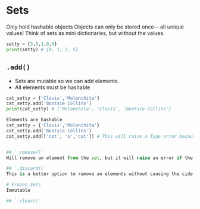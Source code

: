 # Sets
Only hold hashable objects
Objects can only be stored once-- all unique values!
Think of sets as mini dictionaries, but without the values.

```python
setty = {3,5,1,0,0}
print(setty) # {0, 1, 3, 5}
```


## `.add()`
- Sets are mutable so we can add elements.
- All elements must be hashable

```python
cat_setty = {'Clovis','Molonchita'}
cat_setty.add('Bootsie Collins')
print(cat_setty) # {'Molonchita', 'Clovis', 'Bootsie Collins'}

Elements are hashable
cat_setty = {'Clovis','Molonchita'}
cat_setty.add('Bootsie Collins')
cat_setty.add(['not', 'a','cat']) # This will raise a Type error because all elements must be hashable.


## `.remove()`
Will remove an element from the set, but it will raise an error if the argument is not found in the set.

## `.discard()`
This is a better option to remove an elements without causing the cide to break.

# Frozen Sets
Immutable

## `.clear()`
